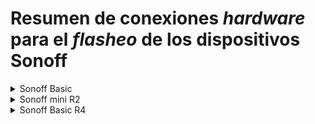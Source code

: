 # Resumen de conexiones _hardware_ para el _flasheo_ de los dispositivos Sonoff

<details>

<summary>Sonoff Basic</summary>

<img src="../images/pinout-sonoff-basic.png" alt="Sonoff-Basic" width="450"/>

</details>
<details>

<summary>Sonoff mini R2</summary>

|Sonoff Mini R2|USB RS-232|
| ------------ | -------- |
|+3.3V|+3.3V|
|GND|GND|
|RX|RX|
|TX|TX|

<img src="../images/pinout-sonoff-mini-r2.png" alt="Sonoff-Mini-R2" width="450"/>

</details>
<details>

<summary>Sonoff Basic R4</summary>

|Sonoff Basic R4|USB RS-232|
| ------------ | -------- |
|+3.3V|+3.3V|
|GND|GND|
|RX|TX|
|TX|RX|

<img src="../images/pinout-sonoff-basic-r4.png" alt="Sonoff-Basic-R4" width="450"/>

</details>
